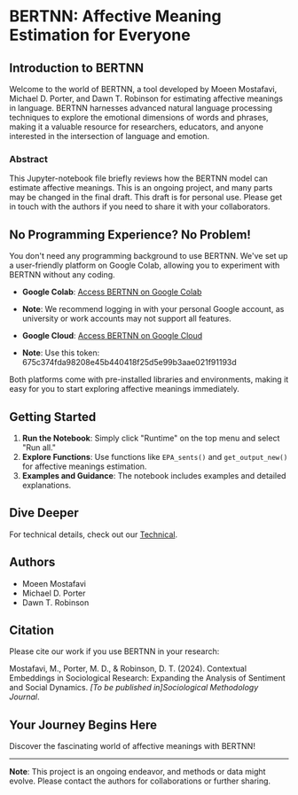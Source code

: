 # BERTNN: Affective Meaning Estimation for Everyone

## Introduction to BERTNN

Welcome to the world of BERTNN, a tool developed by Moeen Mostafavi, Michael D. Porter, and Dawn T. Robinson for estimating affective meanings in language. BERTNN harnesses advanced natural language processing techniques to explore the emotional dimensions of words and phrases, making it a valuable resource for researchers, educators, and anyone interested in the intersection of language and emotion.

### Abstract

This Jupyter-notebook file briefly reviews how the BERTNN model can estimate affective meanings. This is an ongoing project, and many parts may be changed in the final draft. This draft is for personal use. Please get in touch with the authors if you need to share it with your collaborators.

## No Programming Experience? No Problem!

You don't need any programming background to use BERTNN. We've set up a user-friendly platform on Google Colab, allowing you to experiment with BERTNN without any coding.

- **Google Colab**: [Access BERTNN on Google Colab](https://colab.research.google.com/drive/1ej1wldgDgjOOu2OBf3xXasq51L6V-gft?usp=sharing#scrollTo=o4b02VADlYT0)
- **Note**: We recommend logging in with your personal Google account, as university or work accounts may not support all features.

- **Google Cloud**: [Access BERTNN on Google Cloud](http://34.125.8.52:8888/notebooks/MABMO_API.ipynb)
- **Note**: Use this token: 675c374fda98208e45b440418f25d5e99b3aae021f91193d


Both platforms come with pre-installed libraries and environments, making it easy for you to start exploring affective meanings immediately.

## Getting Started

1. **Run the Notebook**: Simply click "Runtime" on the top menu and select "Run all."
2. **Explore Functions**: Use functions like `EPA_sents()` and `get_output_new()` for affective meanings estimation.
3. **Examples and Guidance**: The notebook includes examples and detailed explanations.

## Dive Deeper

For technical details, check out our [Technical](Technical_readme.md).

## Authors

- Moeen Mostafavi
- Michael D. Porter
- Dawn T. Robinson

## Citation

Please cite our work if you use BERTNN in your research:

Mostafavi, M., Porter, M. D., & Robinson, D. T. (2024). Contextual Embeddings in Sociological Research: Expanding the Analysis of Sentiment and Social Dynamics. *[To be published in]Sociological Methodology Journal*.

## Your Journey Begins Here

Discover the fascinating world of affective meanings with BERTNN!

---

**Note**: This project is an ongoing endeavor, and methods or data might evolve. Please contact the authors for collaborations or further sharing.
